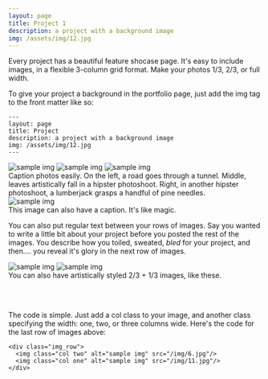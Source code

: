 ```yaml
---
layout: page
title: Project 1
description: a project with a background image
img: /assets/img/12.jpg
---
```


Every project has a beautiful feature shocase page. It's easy to include images, in a flexible 3-column grid format. Make your photos 1/3, 2/3, or full width.

To give your project a background in the portfolio page, just add the img tag to the front matter like so:

    ---
    layout: page
    title: Project
    description: a project with a background image
    img: /assets/img/12.jpg
    ---


<div class="img_row">
    <img class="col one" alt="sample img" src="{{ site.baseurl }}/assets/img/1.jpg" title="example image"/>
    <img class="col one" alt="sample img" src="{{ site.baseurl }}/assets/img/2.jpg" title="example image"/>
    <img class="col one" alt="sample img" src="{{ site.baseurl }}/assets/img/3.jpg" title="example image"/>
</div>
<div class="col three caption">
    Caption photos easily. On the left, a road goes through a tunnel. Middle, leaves artistically fall in a hipster photoshoot. Right, in another hipster photoshoot, a lumberjack grasps a handful of pine needles.
</div>
<div class="img_row">
    <img class="col three" alt="sample img" src="{{ site.baseurl }}/assets/img/5.jpg" title="example image"/>
</div>
<div class="col three caption">
    This image can also have a caption. It's like magic.
</div>

You can also put regular text between your rows of images. Say you wanted to write a little bit about your project before you posted the rest of the images. You describe how you toiled, sweated, *bled* for your project, and then.... you reveal it's glory in the next row of images.


<div class="img_row">
    <img class="col two" alt="sample img" src="{{ site.baseurl }}/assets/img/6.jpg" title="example image"/>
    <img class="col one" alt="sample img" src="{{ site.baseurl }}/assets/img/11.jpg" title="example image"/>
</div>
<div class="col three caption">
    You can also have artistically styled 2/3 + 1/3 images, like these.
</div>


<br/><br/>


The code is simple. Just add a col class to your image, and another class specifying the width: one, two, or three columns wide. Here's the code for the last row of images above:

    <div class="img_row">
      <img class="col two" alt="sample img" src="/img/6.jpg"/>
      <img class="col one" alt="sample img" src="/img/11.jpg"/>
    </div>
